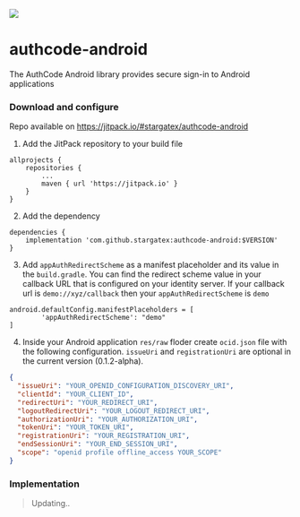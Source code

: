 [![](https://jitpack.io/v/stargatex/authcode-android.svg)](https://jitpack.io/#stargatex/authcode-android)

# authcode-android
The AuthCode Android library provides secure sign-in to Android applications

### Download and configure
Repo available on https://jitpack.io/#stargatex/authcode-android

1. Add the JitPack repository to your build file

```Gradle
allprojects {
    repositories {
        ...
        maven { url 'https://jitpack.io' }
    }
}
```

2. Add the dependency

```Gradle
dependencies {
    implementation 'com.github.stargatex:authcode-android:$VERSION'
}
```

3. Add `appAuthRedirectScheme` as a manifest placeholder and its value in the `build.gradle`. You can find the redirect scheme value in your callback URL that is configured on your identity server.
    If your callback url is `demo://xyz/callback` then your `appAuthRedirectScheme` is `demo`
```Gradle
android.defaultConfig.manifestPlaceholders = [
        'appAuthRedirectScheme': "demo"
]
```

4. Inside your Android application `res/raw` floder create `ocid.json` file with the following configuration. `issueUri` and `registrationUri` are optional in the current version (0.1.2-alpha).
```json
{
  "issueUri": "YOUR_OPENID_CONFIGURATION_DISCOVERY_URI",
  "clientId": "YOUR_CLIENT_ID",
  "redirectUri": "YOUR_REDIRECT_URI",
  "logoutRedirectUri": "YOUR_LOGOUT_REDIRECT_URI",
  "authorizationUri": "YOUR_AUTHORIZATION_URI",
  "tokenUri": "YOUR_TOKEN_URI",
  "registrationUri": "YOUR_REGISTRATION_URI",
  "endSessionUri": "YOUR_END_SESSION_URI",
  "scope": "openid profile offline_access YOUR_SCOPE"
}
```
### Implementation
> Updating..